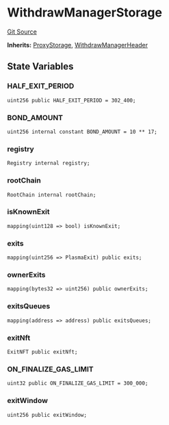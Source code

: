 # WithdrawManagerStorage
[Git Source](https://github.com/maticnetwork/contracts/blob/155f729fd8db0676297384375468d4d45b8aa44e/contracts/root/withdrawManager/WithdrawManagerStorage.sol)

**Inherits:**
[ProxyStorage](/contracts/common/misc/ProxyStorage.sol/contract.ProxyStorage.md), [WithdrawManagerHeader](/contracts/root/withdrawManager/WithdrawManagerStorage.sol/contract.WithdrawManagerHeader.md)


## State Variables
### HALF_EXIT_PERIOD

```solidity
uint256 public HALF_EXIT_PERIOD = 302_400;
```


### BOND_AMOUNT

```solidity
uint256 internal constant BOND_AMOUNT = 10 ** 17;
```


### registry

```solidity
Registry internal registry;
```


### rootChain

```solidity
RootChain internal rootChain;
```


### isKnownExit

```solidity
mapping(uint128 => bool) isKnownExit;
```


### exits

```solidity
mapping(uint256 => PlasmaExit) public exits;
```


### ownerExits

```solidity
mapping(bytes32 => uint256) public ownerExits;
```


### exitsQueues

```solidity
mapping(address => address) public exitsQueues;
```


### exitNft

```solidity
ExitNFT public exitNft;
```


### ON_FINALIZE_GAS_LIMIT

```solidity
uint32 public ON_FINALIZE_GAS_LIMIT = 300_000;
```


### exitWindow

```solidity
uint256 public exitWindow;
```


